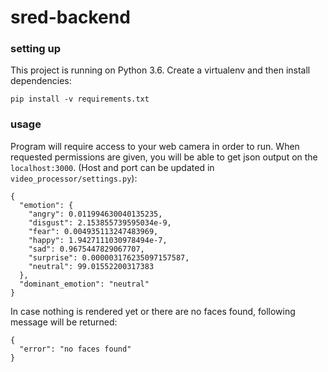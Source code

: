# sred-backend

### setting up

This project is running on Python 3.6. 
Create a virtualenv and then install dependencies:
```
pip install -v requirements.txt
```

### usage
Program will require access to your web camera in order to run.
When requested permissions are given, you will be able to get json output on the `localhost:3000`.
(Host and port can be updated in `video_processor/settings.py`):

```
{
  "emotion": {
    "angry": 0.011994630040135235,
    "disgust": 2.153855739595034e-9,
    "fear": 0.004935113247483969,
    "happy": 1.9427111030978494e-7,
    "sad": 0.9675447829067707,
    "surprise": 0.000003176235097157587,
    "neutral": 99.01552200317383
  },
  "dominant_emotion": "neutral"
}
``` 

In case nothing is rendered yet or there are no faces found, following message will be returned:
```
{
  "error": "no faces found"
}
```